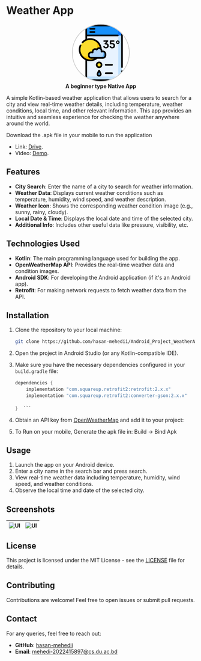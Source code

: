 # Weather App

<p align="center">
  <img src="weather-app.png" alt="App Logo" width="150" height="150" style="border-radius: 50%; border: 2px solid #ccc;" />
  <br>
  <strong>A beginner type Native App</strong>
</p>

A simple Kotlin-based weather application that allows users to search for a city and view real-time weather details, including temperature, weather conditions, local time, and other relevant information. This app provides an intuitive and seamless experience for checking the weather anywhere around the world.


Download the .apk file in your mobile to run the application
- Link: [Drive](https://drive.google.com/drive/folders/1v6ZTG5L9biWKp6_-cMf-C0tvbJWvnNP1).
- Video: [Demo](https://youtube.com/shorts/JoENU6rynCQ?si=Yd2e_0YYbaBQ3Jo-).


## Features

- **City Search**: Enter the name of a city to search for weather information.
- **Weather Data**: Displays current weather conditions such as temperature, humidity, wind speed, and weather description.
- **Weather Icon**: Shows the corresponding weather condition image (e.g., sunny, rainy, cloudy).
- **Local Date & Time**: Displays the local date and time of the selected city.
- **Additional Info**: Includes other useful data like pressure, visibility, etc.

## Technologies Used

- **Kotlin**: The main programming language used for building the app.
- **OpenWeatherMap API**: Provides the real-time weather data and condition images.
- **Android SDK**: For developing the Android application (if it's an Android app).
- **Retrofit**: For making network requests to fetch weather data from the API.

## Installation

1. Clone the repository to your local machine:

   ```bash
   git clone https://github.com/hasan-mehedii/Android_Project_WeatherApp.git
2. Open the project in Android Studio (or any Kotlin-compatible IDE).

3. Make sure you have the necessary dependencies configured in your `build.gradle` file:

   ```gradle
   dependencies {
       implementation "com.squareup.retrofit2:retrofit:2.x.x"
       implementation "com.squareup.retrofit2:converter-gson:2.x.x"

   }  ```

4. Obtain an API key from [OpenWeatherMap](https://openweathermap.org/api) and add it to your project:
5. To Run on your mobile, Generate the apk file in: Build -> Bind Apk

## Usage

1. Launch the app on your Android device.
2. Enter a city name in the search bar and press search.
3. View real-time weather data including temperature, humidity, wind speed, and weather conditions.
4. Observe the local time and date of the selected city.

## Screenshots

| ![UI](images/pic1.jfif) | ![UI](images/pic2.jfif) |
|:-------------------:|:------------------:|

## License

This project is licensed under the MIT License - see the [LICENSE](LICENSE) file for details.

## Contributing

Contributions are welcome! Feel free to open issues or submit pull requests.

## Contact

For any queries, feel free to reach out:
- **GitHub**: [hasan-mehedii](https://github.com/hasan-mehedii)
- **Email**: [mehedi-2022415897@cs.du.ac.bd](mailto:mehedi-2022415897@cs.du.ac.bd)

